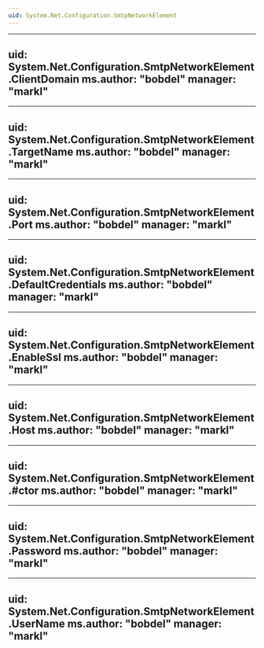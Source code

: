 ```yaml
---
uid: System.Net.Configuration.SmtpNetworkElement
---
```


---
uid: System.Net.Configuration.SmtpNetworkElement.ClientDomain
ms.author: "bobdel"
manager: "markl"
---

---
uid: System.Net.Configuration.SmtpNetworkElement.TargetName
ms.author: "bobdel"
manager: "markl"
---

---
uid: System.Net.Configuration.SmtpNetworkElement.Port
ms.author: "bobdel"
manager: "markl"
---

---
uid: System.Net.Configuration.SmtpNetworkElement.DefaultCredentials
ms.author: "bobdel"
manager: "markl"
---

---
uid: System.Net.Configuration.SmtpNetworkElement.EnableSsl
ms.author: "bobdel"
manager: "markl"
---

---
uid: System.Net.Configuration.SmtpNetworkElement.Host
ms.author: "bobdel"
manager: "markl"
---

---
uid: System.Net.Configuration.SmtpNetworkElement.#ctor
ms.author: "bobdel"
manager: "markl"
---

---
uid: System.Net.Configuration.SmtpNetworkElement.Password
ms.author: "bobdel"
manager: "markl"
---

---
uid: System.Net.Configuration.SmtpNetworkElement.UserName
ms.author: "bobdel"
manager: "markl"
---
